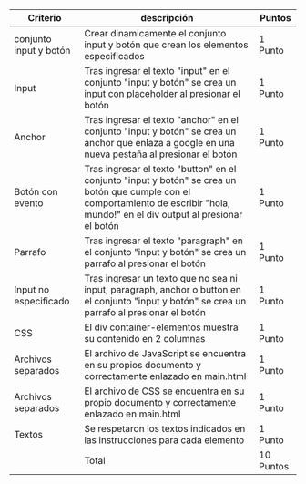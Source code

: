 |Criterio | descripción | Puntos |
|-|-|-|
|conjunto input y botón| Crear dinamicamente el conjunto input y botón que crean los elementos especificados | 1 Punto|
|Input|Tras ingresar el texto "input" en el conjunto "input y botón" se crea un input con placeholder al presionar el botón| 1 Punto |
|Anchor|Tras ingresar el texto "anchor" en el conjunto "input y botón" se crea un anchor que enlaza a google en una nueva pestaña  al presionar el botón| 1 Punto|
|Botón con evento|Tras ingresar el texto "button" en el conjunto "input y botón" se crea un botón que cumple con el comportamiento de escribir "hola, mundo!" en el div output al presionar el botón| 1 Punto|
|Parrafo|Tras ingresar el texto "paragraph" en el conjunto "input y botón" se crea un parrafo al presionar el botón| 1 Punto|
|Input no especificado|Tras ingresar un texto que no sea ni input, paragraph, anchor o button en el conjunto "input y botón" se crea un parrafo al presionar el botón| 1 Punto |
|CSS|El div container-elementos muestra su contenido en 2 columnas| 1 Punto |
|Archivos separados| El archivo de JavaScript se encuentra en su propios documento y correctamente enlazado en main.html| 1 Punto|
|Archivos separados| El archivo de CSS se encuentra en su propio documento y correctamente enlazado en main.html| 1 Punto|
|Textos|Se respetaron los textos indicados en las instrucciones para cada elemento| 1 Punto| 
||Total|10 Puntos|

